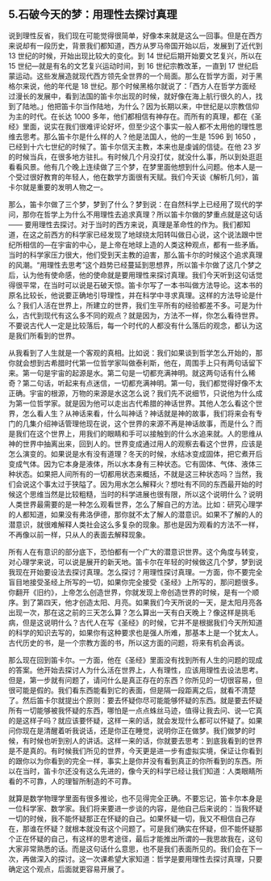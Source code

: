 ## 5.石破今天的梦：用理性去探讨真理
说到理性反省，我们现在可能觉得很简单，好像本来就是这么一回事。但是在西方来说却有一段历史，背景我们都知道，西方从罗马帝国开始以后，发展到了近代到 13 世纪的时候，开始出现比较大的变化。到 14 世纪后期开始要文艺复兴，所以在 15 世纪—就是有名的文艺复兴运动时间，到 16 世纪宗教改革，一直到 17 世纪启蒙运动。这些发展造就现代西方领先全世界的一个局面。那么在哲学方面，对于黑格尔来说，他的年代是 18 世纪。那个时候黑格尔就说了：「西方人在哲学方面经过漫长的发展中，看到法国的笛卡尔出现的时候，就好像在海上航行很久的人，找到了陆地。」他把笛卡尔当作陆地，为什么？因为长期以来，中世纪是以宗教信仰为主的时代。在长达 1000 多年，他们都相信有神存在。而所有的真理，都在《圣经》里面，说实在我们很难评论好坏，但至少这个事实一般人都不太用他的理性思维去思考。那么笛卡尔是什么样的人？他是法国人，他的一生是 1596 到 1650 ，已经到十六七世纪的时候了。笛卡尔信天主教，本来也是虔诚的信徒。在他 23 岁的时候当兵，在很多地方驻扎。有时候几个月没打仗，就没什么事，所以到处逛逛看看风景。他有几个晚上连续做了三个梦，在梦里面他想到什么问题。他本人是一个受过很好教育的年轻人，他在数学方面很有天赋。我们今天谈《解析几何》，笛卡尔就是重要的发明人物之一。 


那么，笛卡尔做了三个梦，梦到了什么？梦到说：在自然科学上已经用了现代的学问，那你在哲学上为什么不用理性去追求真理？所以笛卡尔做的梦重点就是这句话 —— 要用理性去探讨。对于当时的西方来说，真理是革命性的作为。我们都知道，在这之前西方的科学家已经发现了地球绕太阳转叫做日心说，这个说法跟中世纪所相信的—在宇宙的中心，是上帝在地球上造的人类这种观点，都有一些矛盾。当时的科学家压力很大，他们受到天主教的迫害，那么笛卡尔的时候这个追求真理的风潮。“用理性去思考”这个趋势已经蔓延到思想界，所以笛卡尔做了这几个梦之后，认为他有使命感，他的使命就是要用理性来探讨真理。我们今天听到这句话觉得很平常，在当时可以说是石破天惊。笛卡尔写了一本书叫做方法导论。这本书的原名比较长，他说要正确地引导理性，并在科学中寻求真理。这样的方法导论是什么？我们人活在世界上，所建立的世界，我们生平所有的经验都差不多。可是为什么，古代到现代有这么多不同的观点？就是因为，方法不一样，你怎么看待世界。不要说古代人一定是比较落后，每一个时代的人都没有什么落后的观念，都认为这是我们所看到的世界。


从我看到了人生就是一个客观的真相。比如说：我们如果谈到哲学怎么开始的，那你就会想到古希腊时代第一位哲学家叫做泰利斯，他在，周围手上只有两句话留下来。第一句是宇宙的起源是水。第二句是一切都充满神明。就这两句话有什么稀奇？第二句话，听起来有点迷信，一切都充满神明。第一句，我们都觉得好像不太正确。宇宙的根源，万物的来源是水这怎么说？我们先不说细节，只说他为什么成为第一位哲学家。就是因为他可以走出古代希腊的神话世界。其他人怎么看这个世界，怎么看人生？从神话来看，什么叫神话？神话就是神的故事，我们将来会有专门的几集介绍神话管理他现在说，这个世界的来源不再是神话故事，而是什么？而是我们在这个世界上，用我们的眼睛和手可以接触到的什么水追来就。人的思维从神的世界中抽离出来，回到人的。世界变成通过用人的观察去看这个世界，应该是怎么演变的。如果说是水有没有道理？冬天的时候，水结冰变成固体，把它煮开后变成气体。因为它本身是液体，所以水本身有三种状态。它有固体、气体、液体三种状态。如果把人间所有的一切都用状态来概括，不就是这三种状态吗？当然，我们会说这个事太过于狭隘了。因为用水怎么解释火？想吐有不同的东西最开始的时候这个思维当然是比较粗糙，当时的科学进展也很有限，所以这个说明什么？说明人类世界最需要的是一种怎么观看世界，怎么了解自己的方法。比如：研究心理学的人都知道，如果没有弗洛伊德，那你就不太了解人的潜意识。如果不了解的人的潜意识，就很难解释人类社会这么多复杂的现象。那也是因为观看的方法不一样，不再像以前一样，只从人的表面去解释现象。


所有人在有意识的部分底下，恐怕都有一个广大的潜意识世界。这个角度与转变，对心理学来说，可以说是展开的新天地。笛卡尔在年轻的时候做这几个梦，梦到说我现在开始要设法去探讨真理。怎么探讨？用理性探讨真理。一方面，你不要完全盲目地接受圣经上所写的一切，如果你完全接受《圣经》上所写的，那问题很多。你翻开《旧约》，上帝怎么创造世界，你就发现上帝创造世界的时候，是有一个顺序。到了第四天，他才创造太阳、月亮。如果我们今天所说的一天，是太阳月亮各出现一次，那在这之前的三天怎么算？怎么算出一天有白天晚上？像这样是挑毛病，但是这说明什么？古代人在写《圣经》的时候，它并不是根据我们今天所知道的科学的知识去写的，如果你有这种要求也是强人所难，那基本上是一个犹太人。古代历史的书，是一个宗教方面的书，所以这方面的问题，将来有机会再谈。


那么现在回到笛卡尔。一方面，他在《圣经》里面没有找到所有人生的问题的现成的答案。他开始去探讨人为什么活在世界上，人有理性，应该用理性去设法思考。但是，第一步就有问题了，请问什么是真正存在的东西？你所见的一切很容易，但很可能是假的。我们看东西能看到它的表面，但是隔一段距离之后，就看不清楚了。然后笛卡尔就提出个原则：要去怀疑你尽可能能够怀疑的东西。就是要去怀疑所有一切能够被我怀疑的东西，哪怕是一点点蛛丝马迹，值得让我去问、说—它真的是这样子吗？就应该要怀疑，这样一来的话，就会发现什么都可以怀疑了。如果问你现在是清醒着听我说话，还是你正在睡觉，说明你正在做梦。我们做梦的时候，有时候也听到别人的讲话。这样一来的话，你就要去思考：到底我看到的世界是不是真的。有时候我们所见的世界，今天更是进一步有虚拟实境，保证让你看到的跟你以为你看到的完全一样，事实上是你并没有看到真正的你所看到的东西。所以在当时，笛卡尔还没有这么先进的，像今天的科学已经让我们知道：人类眼睛所看的不可靠，人的理智所制造的不可靠。


就算是数学物理学里面有很多推论，也不见得完全正确。不要忘记，笛卡尔本身是一位科学家、数学家。我们将来要进一步谈的内容，是他自己后来说的：当我怀疑一切的时候，我不能怀疑那正在怀疑的自己。如果怀疑一切，我又不相信自己存在，那谁在怀疑？就根本就没有这个问题了。可是我们确实在怀疑，但不能怀疑那个正在怀疑的自己，有这样的思考途径，最后才能推出所谓的—我思故我在，这句大家非常熟悉的话。而是这句话什么意思，也不是我们表面所见的。我们会在下一次，再做深入的探讨。这一次课希望大家知道：哲学是要用理性去探讨真理，只要确定这个观点，后面就更容易开展了。

